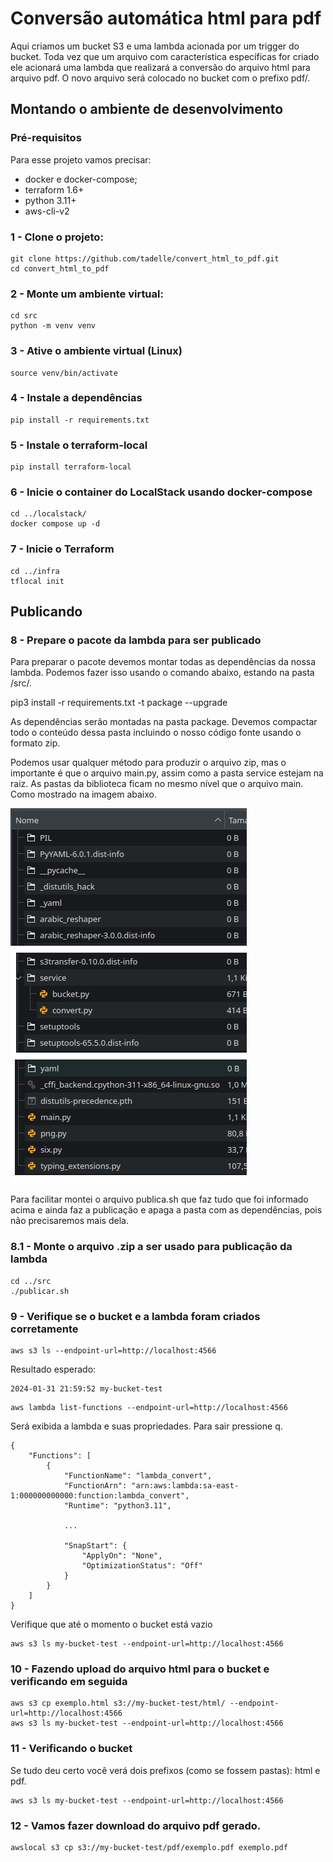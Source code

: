 # Conversão automática html para pdf

Aqui criamos um bucket S3 e uma lambda acionada por um trigger do bucket. Toda vez que um arquivo com característica específicas for criado ele acionará uma lambda que realizará a conversão do arquivo html para arquivo pdf. O novo arquivo será colocado no bucket com o prefixo pdf/.

## Montando o ambiente de desenvolvimento

### Pré-requisitos
Para esse projeto vamos precisar:
- docker e docker-compose;
- terraform 1.6+
- python 3.11+
- aws-cli-v2

### 1 - Clone o projeto:
```shell
git clone https://github.com/tadelle/convert_html_to_pdf.git
cd convert_html_to_pdf
```

### 2 - Monte um ambiente virtual:
```shell
cd src
python -m venv venv
```

### 3 - Ative o ambiente virtual (Linux)
```shell
source venv/bin/activate
```

### 4 - Instale a dependências
```shell
pip install -r requirements.txt
```

### 5 - Instale o terraform-local
```shel
pip install terraform-local
```

### 6 - Inicie o container do LocalStack usando docker-compose
```shell
cd ../localstack/
docker compose up -d
```

### 7 - Inicie o Terraform
```shell
cd ../infra
tflocal init
```

## Publicando

### 8 - Prepare o pacote da lambda para ser publicado
Para preparar o pacote devemos montar todas as dependências da nossa lambda. Podemos fazer isso usando o comando abaixo, estando na pasta /src/.

pip3 install -r requirements.txt -t package --upgrade

As dependências serão montadas na pasta package. Devemos compactar todo o conteúdo dessa pasta incluindo o nosso código fonte usando o formato zip.

Podemos usar qualquer método para produzir o arquivo zip, mas o importante é que o arquivo main.py, assim como a pasta service estejam na raiz. As pastas da biblioteca ficam no mesmo nível que o arquivo main. Como mostrado na imagem abaixo.

![Estrutura do arquivo zip](lambda_zip.png)

Para facilitar montei o arquivo publica.sh que faz tudo que foi informado acima e ainda faz a publicação e apaga a pasta com as dependências, pois não precisaremos mais dela.

### 8.1 - Monte o arquivo .zip a ser usado para publicação da lambda
```shell
cd ../src
./publicar.sh
```

### 9 - Verifique se o bucket e a lambda foram criados corretamente
```shell
aws s3 ls --endpoint-url=http://localhost:4566
```
Resultado esperado:
```
2024-01-31 21:59:52 my-bucket-test
```

```shell
aws lambda list-functions --endpoint-url=http://localhost:4566
```
Será exibida a lambda e suas propriedades. Para sair pressione q.
```
{
    "Functions": [
        {
            "FunctionName": "lambda_convert",
            "FunctionArn": "arn:aws:lambda:sa-east-1:000000000000:function:lambda_convert",
            "Runtime": "python3.11",

            ...

            "SnapStart": {
                "ApplyOn": "None",
                "OptimizationStatus": "Off"
            }
        }
    ]
}
```

Verifique que até o momento o bucket está vazio
```shell
aws s3 ls my-bucket-test --endpoint-url=http://localhost:4566
```

### 10 - Fazendo upload do arquivo html para o bucket e verificando em seguida
```shell
aws s3 cp exemplo.html s3://my-bucket-test/html/ --endpoint-url=http://localhost:4566
aws s3 ls my-bucket-test --endpoint-url=http://localhost:4566
```

### 11 - Verificando o bucket
Se tudo deu certo você verá dois prefixos (como se fossem pastas): html e pdf.
```shell
aws s3 ls my-bucket-test --endpoint-url=http://localhost:4566
```
### 12 - Vamos fazer download do arquivo pdf gerado.
```shell
awslocal s3 cp s3://my-bucket-test/pdf/exemplo.pdf exemplo.pdf
```
